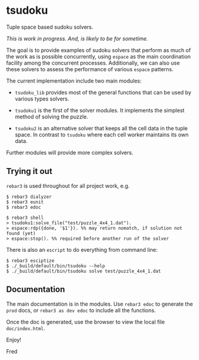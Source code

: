 # tsudoku

Tuple space based sudoku solvers.

_This is work in progress. And, is likely to be for sometime._

The goal is to provide examples of sudoku solvers that perform as much
of the work as is possible concurrently, using `espace` as the main
coordination facility among the concurrent processes. Additionally, we
can also use these solvers to assess the performance of various
`espace` patterns.

The current implementation include two main modules:

* `tsudoku_lib` provides most of the general functions that can be
  used by various types solvers.

* `tsudoku1` is the first of the solver modules. It implements the
  simplest method of solving the puzzle.

* `tsudoku2` is an alternative solver that keeps all the cell data in the tuple
  space. In contrast to `tsudoku` where each cell worker maintains its own data.

Further modules will provide more complex solvers.

## Trying it out

`rebar3` is used throughout for all project work, e.g.

    $ rebar3 dialyzer
    $ rebar3 eunit
    $ rebar3 edoc

    $ rebar3 shell
    > tsudoku1:solve_file("test/puzzle_4x4_1.dat").
    > espace:rdp({done, '$1'}). %% may return nomatch, if solution not found (yet)
    > espace:stop(). %% required before another run of the solver

There is also an `escript` to do everything from command line:

    $ rebar3 esciptize
    $ ./_build/default/bin/tsudoku --help
    $ ./_build/default/bin/tsudoku solve test/puzzle_4x4_1.dat

## Documentation

The main documentation is in the modules. Use `rebar3 edoc` to
generate the `prod` docs, or `rebar3 as dev edoc` to include all the
functions.

Once the doc is generated, use the browser to view the local file
`doc/index.html`.

Enjoy!

Fred
